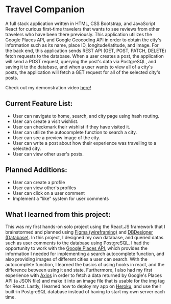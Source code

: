 # Travel Companion
<p>
A full stack application written in HTML, CSS Bootstrap, and JavaScript React for curious first-time travelers that wants to see reviews from other travelers who have been there previously. This application utilizes the Google Places API, and Google Geocoding API in order to obtain the city's information such as its name, place ID, longitude/latitude, and image. For the back end, this application sends REST API (GET, POST, PATCH, DELETE) fetch requests to the database. When a user creates a post, the application will send a POST request, querying the post's data via PostgreSQL, and saving it to the database, and when a user wants to view all of a city's posts, the application will fetch a GET request for all of the selected city's posts.
 
Check out my demonstration video <a href="https://youtu.be/II0yDt-tzPo">here!</a>
</p>

## Current Feature List:
<ul>
  <li>User can navigate to home, search, and city page using hash routing.</li>
  <li>User can create a visit wishlist.</li>
  <li>User can checkmark their wishlist if they have visited it.</li>
  <li>User can utilize the autocomplete function to search a city.</li>
  <li>User can see a preview image of the city.</li>
  <li>User can write a post about how their experience was travelling to a selected city.</li>
  <li>User can view other user's posts.</li>
</ul>

## Planned Additions:
<ul>
  <li>User can create a profile</li>
  <li>User can view other's profiles</li>
  <li>User can click on a user comment</li>
  <li>Implement a "like" system for user comments</li>
</ul>

## What I learned from this project:
<p>This was my first hands-on solo project using the React.JS framework that I brainstormed and planned using <a href="https://www.figma.com/">Figma (wireframing)</a> and <a href="https://www.dbdesigner.net/">DBDesigner (Database)</a>. In this project, I designed my own database, and queried datas such as user comments to the database using PostgreSQL. I had the opportunity to work with the <a href="https://developers.google.com/maps/documentation/places/web-service/overview">Google Places API</a>, which provides the information I needed for implementing a search autocomplete function, and also providing images of different cities a user can search. With the autocomplete function, I learned the basics of using hooks in react, and the difference between using it and state. Furthermore, I also had my first experience with <a href="https://www.npmjs.com/package/react-axios">Axios</a> in order to fetch a data returned by Google's Places API (a JSON file) and make it into an image file that is usable for the img tag for React. Lastly, I learned how to deploy my app on <a href="https://www.heroku.com/">Heroku</a>, and use their built-in PostgreSQL database instead of having to start my own server each time.</p>
